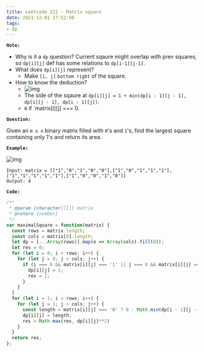 ```yaml
---
title: Leetcode 221 - Matrix square
date: 2021-12-01 17:52:50
tags:
- dp
---
```

**`Note:`**
- Why is it a `dp` question? Current sqaure might overlap with prev squares, so `dp[i][j]` def has some relations to `dp[i-1][j-1]`.
- What does `dp[i][j]` represent?
  - Make `[i, j]` `bottom right` of the square.
- How to know the deduction?
  - ![img](https://i.imgur.com/cZrpeJt.png)
  - The side of the sqaure at `dp[i][j] = 1 + min(dp[i - 1][j - 1], dp[i][j - 1], dp[i - 1][j])`.
  - `0` if `matrix[i][j] === 0.

**`Question:`**

Given an `m x n` binary matrix filled with `0`'s and `1`'s, find the largest square containing only 1's and return its area.

**`Example:`**

![img](https://assets.leetcode.com/uploads/2020/11/26/max1grid.jpg)
```
Input: matrix = [["1","0","1","0","0"],["1","0","1","1","1"],["1","1","1","1","1"],["1","0","0","1","0"]]
Output: 4
```

**`Code:`**
```javascript
/**
 * @param {character[][]} matrix
 * @return {number}
 */
var maximalSquare = function(matrix) {
  const rows = matrix.length;
  const cols = matrix[0].length;
  let dp = [...Array(rows)].map(e => Array(cols).fill(0));
  let res = 0;
  for (let i = 0; i < rows; i++) {
    for (let j = 0; j < cols; j++) {
      if (i === 0 && matrix[i][j] === '1' || j === 0 && matrix[i][j] === '1') {
        dp[i][j] = 1;
        res = 1;
      }
    }
  }
  for (let i = 1; i < rows; i++) {
    for (let j = 1; j < cols; j++) {
      const length = matrix[i][j] === '0' ? 0 : Math.min(dp[i - 1][j - 1], dp[i][j - 1], dp[i - 1][j]) + 1;
      dp[i][j] = length;
      res = Math.max(res, dp[i][j]**2)
    }
  }
  return res;
};
```